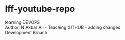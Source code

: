 # lff-youtube-repo
learning DEVOPS
<br>
Author: N Akbar Ali - Teaching GITHUB - adding changes
<br>
Development Brnach
